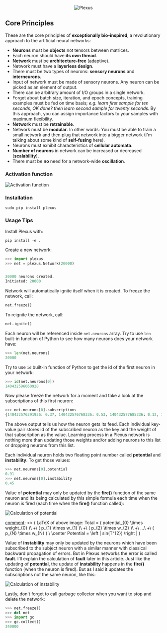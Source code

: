 <p align="center">
  <img src="https://raw.githubusercontent.com/mertyildiran/Plexus/master/docs/img/full.gif" alt="Plexus"/>
</p>

## Core Principles

These are the core principles of **exceptionally bio-inspired**, a revolutionary approach to the artificial neural networks:

 - **Neurons** must be **objects** not tensors between matrices.
 - Each neuron should have **its own thread**.
 - **Network** must be **architecture-free** (adaptive).
 - Network must have a **layerless design**.
 - There must be two types of neurons: **sensory neurons** and **interneurons**.
 - Input of network must be made of sensory neurons. Any neuron can be picked as an element of output.
 - There can be arbitrary amount of I/O groups in a single network.
 - Forget about batch size, iteration, and epoch concepts, training examples must be fed on time basis; *e.g. learn first sample for ten seconds, OK done? then learn second sample for twenty seconds*. By this approach, you can assign importance factors to your samples with maximum flexibility.
 - **Network** must be **retrainable**.
 - Network must be **modular**. In other words: You must be able to train a small network and then plug that network into a bigger network (I'm talking about some kind of **self-fusing** here).
 - Neurons must exhibit characteristics of **cellular automata**.
 - **Number of neurons** in network can be increased or decreased (**scalability**).
 - There must be **no** need for a network-wide **oscillation**.

### Activation function

<p align="left">
  <img src="https://raw.githubusercontent.com/mertyildiran/Plexus/master/docs/img/activation-small.png" alt="Activation function"/>
</p>

### Installation

```Shell
sudo pip install plexus
```

### Usage Tips

Install Plexus with:

```Shell
pip install -e .
```

Create a new network:

```python
>>> import plexus
>>> net = plexus.Network(20000)


20000 neurons created.
Initiated: 20000

```

Network will automatically ignite itself when it is created. To freeze the network, call:

```python
net.freeze()
```

To reignite the network, call:

```python
net.ignite()
```

Each neuron will be referenced inside `net.neurons` array. Try to use `len` built-in function of Python to see how many neurons does your network have:

```python
>>> len(net.neurons)
20000
```

Try to use `id` built-in function of Python to get the id of the first neuron in your network:

```python
>>> id(net.neurons[0])
140432596060928
```

Now please freeze the network for a moment and take a look at the subscriptions of this first neuron:

```python
>>> net.neurons[0].subscriptions
{140432576391936: 0.37, 140432576768336: 0.53, 140432577685336: 0.12, 140432574942744: 0.48, 140432575327264: 0.96, 140432576273584: 0.61, 140432574976440: 0.62, 140432580006976: 0.97, 140432572508208: 0.15, 140432575822088: 0.81, 140432572736504: 0.36, 140432578098744: 0.15, 140432586556480: 0.21, 140432595873304: 0.42, 140432570339408: 0.12, 140432574261944: 0.36, 140432578023576: 0.6, 140432569275168: 0.21, 140432572436064: 0.12, 140432580310800: 0.17, 140432570534512: 0.18, 140432572361328: 0.23, 140432569274736: 0.31, 140432574105216: 0.39, 140432579888264: 0.16, 140432580154000: 0.31, 140432570451224: 0.42, 140432577989088: 0.58, 140432575398040: 0.22, 140432595982096: 0.78, 140432571187568: 0.82, 140432578749504: 0.76, 140432577612976: 0.32, 140432570681032: 0.92, 140432569699000: 0.43, 140432569917592: 0.9, 140432573270208: 0.88, 140432577338400: 0.74, 140432578631368: 0.7, 140432575665360: 0.24, 140432575024592: 0.66, 140432574488728: 0.21, 140432579162336: 0.35, 140432579392720: 0.48, 140432577380720: 0.96, 140432586378992: 0.38, 140432572894456: 0.57, 140432595909232: 0.79, 140432574792336: 0.85, 140432575857944: 0.87, 140432595725056: 0.11, 140432574492544: 0.27, 140432577071008: 0.36, 140432574904584: 0.89, 140432575592208: 0.43, 140432572433688: 0.78, 140432572737296: 0.59, 140432577188640: 0.8, 140432574676360: 0.91, 140432576730176: 0.34, 140432579247424: 0.67, 140432574984416: 0.12, 140432569965384: 0.56, 140432576848096: 0.79, 140432578677072: 0.52, 140432586483256: 0.74, 140432576503248: 0.46, 140432578520560: 0.36, 140432570414936: 0.38, 140432571565408: 0.51, 140432579162768: 0.16, 140432578675560: 0.13, 140432574528184: 0.14, 140432572662128: 0.95, 140432576582000: 0.5, 140432574976656: 0.8, 140432573767552: 0.2, 140432586630208: 0.53, 140432580726152: 0.38, 140432574032280: 0.41, 140432571832728: 0.91, 140432572966816: 0.78, 140432569618160: 0.36, 140432574563752: 0.64, 140432596242800: 0.26, 140432572208120: 0.94, 140432569688504: 0.52, 140432573536160: 0.88, 140432578715592: 0.21, 140432577261792: 0.25, 140432571870672: 0.28, 140432581108728: 0.99, 140432578292048: 0.3, 140432569809376: 0.37, 140432576802896: 0.33, 140432572627640: 0.5, 140432576538096: 0.57, 140432572618152: 0.78, 140432570453960: 0.49, 140432579281912: 0.19}
```

The above output tells us how the neuron gets its feed. Each individual key-value pair stores id of the subscribed neuron as the key and the weight of that subscription as the value. Learning process in a Plexus network is nothing more than updating those weights and/or adding neurons to this list or dropping neurons from this list.

Each individual neuron holds two floating point number called **potential** and **instability**. To get those values:

```python
>>> net.neurons[0].potential
0.91
>>> net.neurons[0].instability
0.45
```

Value of **potential** may only be updated by the **fire()** function of the same neuron and its being calculated by this simple formula each time when the neuron is fired (each time when the **fire()** function called):

<p align="left">
  <img src="https://raw.githubusercontent.com/mertyildiran/Plexus/master/docs/img/calc_of_potential.gif" alt="Calculation of potential"/>
</p>

[comment]: <> ( LaTeX of above image: Total = ( potential_{0} \times weight_{0} )\ +\ ( p_{1} \times w_{1} )\ +\ ( p_{2} \times w_{2} )\ +\ ...\ +\ ( p_{N} \times w_{N} ) \\ \center Potential = \left | sin(T^{2}) \right | )

Value of **instability** may only be updated by the neurons which have been subscribed to the subject neuron with a similar manner with classical backward propagation of errors. But in Plexus networks the error is called **fault**. I'll explain the calculation of **fault** later in this article. Just like the updating of **potential**, the update of **instability** happens in the **fire()** function (when the neuron is fired). But as I said it updates the subscriptions not the same neuron, like this:

<p align="left">
  <img src="https://raw.githubusercontent.com/mertyildiran/Plexus/master/docs/img/calc_of_instability.gif" alt="Calculation of instability"/>
</p>

[comment]: <> ( LaTeX of above image: \center neuron_{0}instability_{1} = neuron_{0}instability_{0} \ \pm \ fault \\ \center neuron_{1}instability_{1} = neuron_{1}instability_{0} \ \pm \ fault \\ \center neuron_{2}instability_{1} = neuron_{2}instability_{0} \ \pm \ fault \\ \center \ \vdots )

Lastly, don't forget to call garbage collector when you want to stop and delete the network:

```python
>>> net.freeze()
>>> del net
>>> import gc
>>> gc.collect()
340000
```
